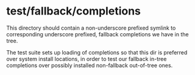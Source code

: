 # test/fallback/completions

This directory should contain a non-underscore prefixed symlink to corresponding
underscore prefixed, fallback completions we have in the tree.

The test suite sets up loading of completions so that this dir is preferred over
system install locations, in order to test our fallback in-tree completions over
possibly installed non-fallback out-of-tree ones.
